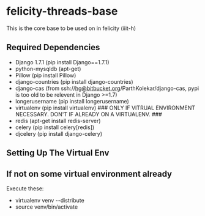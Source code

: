 felicity-threads-base
=====================

This is the core base to be used on in felicity (iiit-h)

Required Dependencies
---------------------
+ Django 1.7.1 (pip install Django==1.7.1)
+ python-mysqldb (apt-get)
+ Pillow (pip install Pillow)
+ django-countries (pip install django-countries)
+ django-cas (from ssh://hg@bitbucket.org/ParthKolekar/django-cas, pypi is too old to be relevent in Django >=1.7)
+ longerusername (pip install longerusername)
+ virtualenv (pip install virtualenv) ### ONLY IF VITRUAL ENVIRONMENT NECESSARY. DON'T IF ALREADY ON A VIRTUALENV. ###
+ redis (apt-get install redis-server)
+ celery (pip install celery[redis])
+ djcelery (pip install django-celery)

Setting Up The Virtual Env
--------------------------
If not on some virtual environment already
------------------------------------------
Execute these:
+ virtualenv venv --distribute
+ source venv/bin/activate


